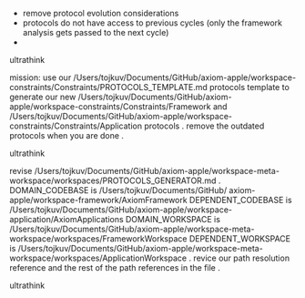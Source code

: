- remove protocol evolution considerations
- protocols do not have access to previous cycles (only the framework analysis gets passed to the next cycle)
-



ultrathink



mission: use our /Users/tojkuv/Documents/GitHub/axiom-apple/workspace-constraints/Constraints/PROTOCOLS_TEMPLATE.md protocols template to generate our new /Users/tojkuv/Documents/GitHub/axiom-apple/workspace-constraints/Constraints/Framework and /Users/tojkuv/Documents/GitHub/axiom-apple/workspace-constraints/Constraints/Application protocols . remove the outdated protocols when you are done .

ultrathink



revise /Users/tojkuv/Documents/GitHub/axiom-apple/workspace-meta-workspace/workspaces/PROTOCOLS_GENERATOR.md .
DOMAIN_CODEBASE is /Users/tojkuv/Documents/GitHub/ axiom-apple/workspace-framework/AxiomFramework DEPENDENT_CODEBASE is /Users/tojkuv/Documents/GitHub/axiom-apple/workspace-application/AxiomApplications DOMAIN_WORKSPACE is /Users/tojkuv/Documents/GitHub/axiom-apple/workspace-meta-workspace/workspaces/FrameworkWorkspace DEPENDENT_WORKSPACE is /Users/tojkuv/Documents/GitHub/axiom-apple/workspace-meta-workspace/workspaces/ApplicationWorkspace . revice our path resolution reference and the rest of the path references in the file .

ultrathink
